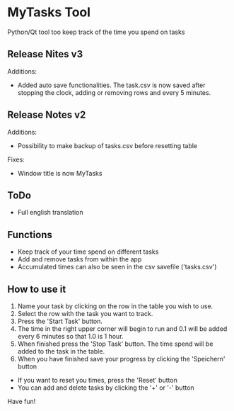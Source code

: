 # MyTasks Tool
Python/Qt tool too keep track of the time you spend on tasks

## Release Nites v3
Additions:
- Added auto save functionalities. The task.csv is now saved after stopping the clock, adding or removing rows and every 5 minutes.

## Release Notes v2
Additions:
- Possibility to make backup of tasks.csv before resetting table

Fixes:
- Window title is now MyTasks

## ToDo
- Full english translation

## Functions

- Keep track of your time spend on different tasks
- Add and remove tasks from within the app
- Accumulated times can also be seen in the csv savefile ('tasks.csv')

## How to use it

1. Name your task by clicking on the row in the table you wish to use.
2. Select the row with the task you want to track.
3. Press the 'Start Task' button.
4. The time in the right upper corner will begin to run and 0.1 will be added every 6 minutes so that 1.0 is 1 hour.
5. When finished press the 'Stop Task' button. The time spend will be added to the task in the table.
6. When you have finished save your progress by clicking the 'Speichern' button

- If you want to reset you times, press the 'Reset' button
- You can add and delete tasks by clicking the '+' or '-' button

Have fun!
